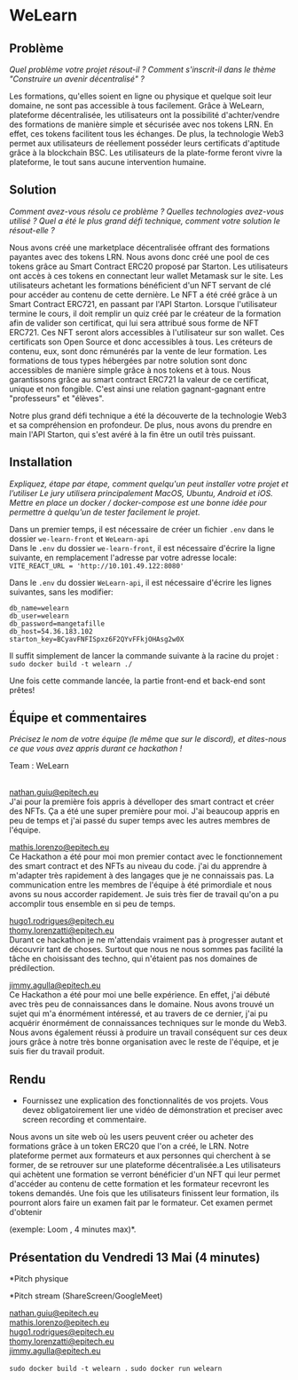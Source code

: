 # WeLearn

## Problème
*Quel problème votre projet résout-il ? Comment s'inscrit-il dans le thème "Construire un avenir décentralisé" ?*

Les formations, qu'elles soient en ligne ou physique et quelque soit leur domaine, ne sont pas accessible à tous facilement. Grâce à WeLearn, plateforme décentralisée, les utilisateurs ont la possibilité d'achter/vendre des formations de manière simple et sécurisée avec nos tokens LRN.
En effet, ces tokens facilitent tous les échanges. De plus, la technologie Web3 permet aux utilisateurs de réellement posséder leurs certificats d'aptitude grâce à la blockchain BSC. Les utilisateurs de la plate-forme feront vivre la plateforme, le tout sans aucune intervention humaine.

## Solution
*Comment avez-vous résolu ce problème ? Quelles technologies avez-vous utilisé ? Quel a été le plus grand défi technique, comment votre solution le résout-elle ?*

Nous avons créé une marketplace décentralisée offrant des formations payantes avec des tokens LRN. Nous avons donc créé une pool de ces tokens
grâce au Smart Contract ERC20 proposé par Starton. Les utilisateurs ont accès à ces tokens en connectant leur wallet Metamask sur le site. Les utilisateurs
achetant les formations bénéficient d'un NFT servant de clé pour accéder au contenu de cette dernière. Le NFT a été créé grâce à un Smart Contract ERC721, en passant par l'API Starton.
Lorsque l'utilisateur termine le cours, il doit remplir un quiz créé par le créateur de la formation afin de valider son certificat, qui lui sera attribué sous forme de NFT ERC721. Ces NFT seront alors accessibles à l'utilisateur sur son wallet. Ces certificats son Open Source et donc accessibles à tous. Les
créteurs de contenu, eux, sont donc rémunérés par la vente de leur formation. Les formations de tous types hébergées par notre solution sont donc accessibles de manière simple grâce à nos tokens et à tous. Nous garantissons grâce au smart contract ERC721 la valeur de ce certificat, unique et non fongible. C'est ainsi une relation gagnant-gagnant entre "professeurs" et "élèves".

Notre plus grand défi technique a été la découverte de la technologie Web3 et sa compréhension en profondeur. De plus, nous avons du prendre en main l'API Starton, qui s'est avéré à la fin être un outil très puissant.

## Installation
*Expliquez, étape par étape, comment quelqu'un peut installer votre projet et l’utiliser Le jury utilisera principalement MacOS, Ubuntu, Android et iOS. Mettre en place un docker / docker-compose est une bonne idée pour permettre à quelqu'un de tester facilement le projet.*

Dans un premier temps, il est nécessaire de créer un fichier `.env` dans le dossier `we-learn-front` et `WeLearn-api`  
Dans le `.env` du dossier `we-learn-front`, il est nécessaire d'écrire la ligne suivante, en remplacement l'adresse par votre adresse locale:  
`VITE_REACT_URL = 'http://10.101.49.122:8080'`  
  
Dans le `.env` du dossier `WeLearn-api`, il est nécessaire d'écrire les lignes suivantes, sans les modifier:   
```
db_name=welearn
db_user=welearn
db_password=mangetafille
db_host=54.36.183.102
starton_key=BCyavFNFISpxz6F2QYvFFkjOHAsg2w0X
```
  
Il suffit simplement de lancer la commande suivante à la racine du projet :
`sudo docker build -t welearn ./`
  
Une fois cette commande lancée, la partie front-end et back-end sont prêtes!

## Équipe et commentaires
*Précisez le nom de votre équipe (le même que sur le discord), et dites-nous ce que vous avez appris durant ce hackathon !*

Team : WeLearn</br></br>

nathan.guiu@epitech.eu </br>
J'ai pour la première fois appris à dévelloper des smart contract et créer des NFTs. Ça a été une super première pour moi. J'ai beaucoup appris en peu de temps et j'ai passé du super temps avec les autres membres de l'équipe.

mathis.lorenzo@epitech.eu </br>
Ce Hackathon a été pour moi mon premier contact avec le fonctionnement des smart contract et des NFTs au niveau du code. j'ai du apprendre à m'adapter très rapidement à des langages que je ne connaissais pas. La communication entre les membres de l'équipe à été primordiale et nous avons su nous accorder rapidement. Je suis très fier de travail qu'on a pu accomplir tous ensemble en si peu de temps.

hugo1.rodrigues@epitech.eu </br>
thomy.lorenzatti@epitech.eu </br>
Durant ce hackathon je ne m'attendais vraiment pas à progresser autant et découvrir tant de choses. Surtout que nous ne nous sommes pas facilité la tâche en choisissant des techno, qui n'étaient pas nos domaines de prédilection.

jimmy.agulla@epitech.eu </br>
Ce Hackathon a été pour moi une belle expérience. En effet, j'ai débuté avec très peu de connaissances dans le domaine. Nous avons trouvé un sujet qui m'a énormément intéressé, et au travers de ce dernier, j'ai pu acquérir énormément de connaissances techniques sur le monde du Web3. Nous avons également réussi à produire un travail conséquent sur ces deux jours grâce à notre très bonne organisation avec le reste de l'équipe, et je suis fier du travail produit.

## Rendu
* Fournissez une explication des fonctionnalités de vos projets. Vous devez obligatoirement lier une vidéo de démonstration et preciser avec screen recording et commentaire.

Nous avons un site web où les users peuvent créer ou acheter des formations grâce à
un token ERC20 que l'on a créé, le LRN. Notre plateforme permet aux formateurs et aux personnes qui cherchent à se former, de se retrouver sur une plateforme décentralisée.a
Les utilisateurs qui achètent une formation se verront bénéficier d'un NFT qui leur permet d'accéder au contenu de cette formation et les formateur recevront les tokens demandés.
Une fois que les utilisateurs finissent leur formation, ils pourront alors faire un examen fait par le formateur. Cet examen permet d'obtenir 

(exemple: Loom , 4 minutes max)*.

## Présentation du Vendredi 13 Mai (4 minutes) 

*Pitch physique 

 *Pitch stream (ShareScreen/GoogleMeet)

nathan.guiu@epitech.eu </br>
mathis.lorenzo@epitech.eu </br>
hugo1.rodrigues@epitech.eu </br>
thomy.lorenzatti@epitech.eu </br>
jimmy.agulla@epitech.eu </br>

`sudo docker build -t welearn .`
`sudo docker run welearn`